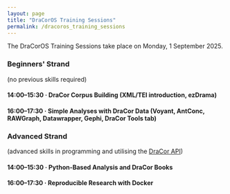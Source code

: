```yaml
---
layout: page
title: "DraCorOS Training Sessions"
permalink: /dracoros_training_sessions
---
```


The DraCorOS Training Sessions take place on Monday, 1 September 2025.

### Beginners' Strand

(no previous skills required)

#### 14:00–15:30 · DraCor Corpus Building (XML/TEI introduction, ezDrama)

#### 16:00–17:30 · Simple Analyses with DraCor Data (Voyant, AntConc, RAWGraph, Datawrapper, Gephi, DraCor Tools tab)

### Advanced Strand

(advanced skills in programming and utilising the [DraCor API](https://dracor.org/doc/api))

#### 14:00–15:30 · Python-Based Analysis and DraCor Books

#### 16:00–17:30 · Reproducible Research with Docker
